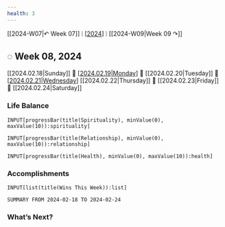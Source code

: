 ```yaml
---
health: 3
---
```

[[2024-W07|↶ Week 07]] ⁝ [[2024]] ⁝ [[2024-W09|Week 09 ↷]]

## ◌ Week 08, 2024

[[2024.02.18|Sunday]] 💠 [[2024.02.19|Monday]] 💠 [[2024.02.20|Tuesday]] 💠 [[2024.02.21|Wednesday]] [[2024.02.22|Thursday]] 💠 [[2024.02.23|Friday]] 💠 [[2024.02.24|Saturday]]

### Life Balance

```meta-bind
INPUT[progressBar(title(Spirituality), minValue(0), maxValue(10)):spirituality]
```
```meta-bind
INPUT[progressBar(title(Relationship), minValue(0), maxValue(10)):relationship]
```
```meta-bind
INPUT[progressBar(title(Health), minValue(0), maxValue(10)):health]
```

### Accomplishments

```meta-bind
INPUT[list(title(Wins This Week)):list]
```

```toggl
SUMMARY FROM 2024-02-18 TO 2024-02-24
```

### What’s Next?

[//begin]: # "Autogenerated link references for markdown compatibility"
[2024]: ../2024 "2024"
[2024.02.19|Monday]: <../Q1/24.02 February/2024.02.19> "2024.02.19"
[2024.02.21|Wednesday]: <../Q1/24.02 February/2024.02.21> "2024.02.21"
[//end]: # "Autogenerated link references"